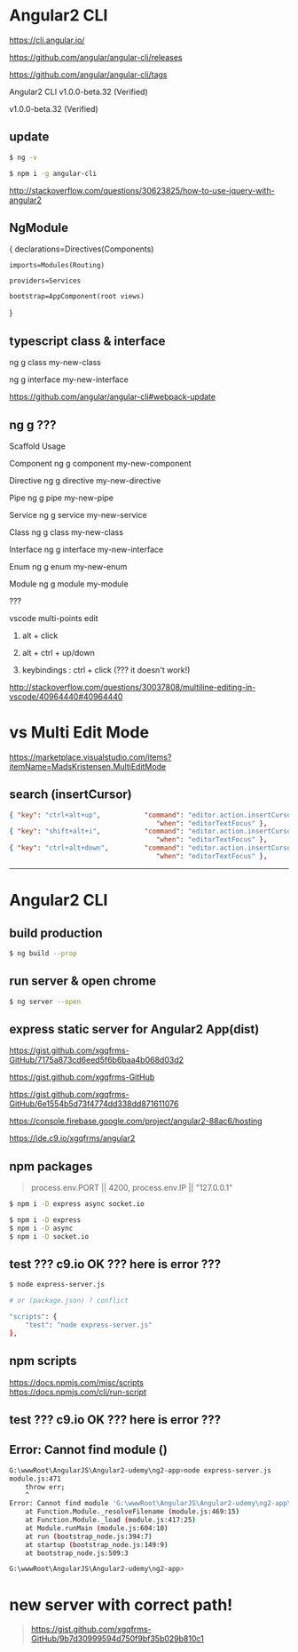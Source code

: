 # Angular2  CLI 

https://cli.angular.io/  


https://github.com/angular/angular-cli/releases  

https://github.com/angular/angular-cli/tags  



Angular2  CLI v1.0.0-beta.32 (Verified)


v1.0.0-beta.32 (Verified)  

## update 

```sh
$ ng -v

$ npm i -g angular-cli

``` 




http://stackoverflow.com/questions/30623825/how-to-use-jquery-with-angular2







## NgModule 

{
    declarations=Directives(Components)

    imports=Modules(Routing) 

    providers=Services

    bootstrap=AppComponent(root views)
}

## typescript class & interface

ng g class my-new-class  

ng g interface my-new-interface  



https://github.com/angular/angular-cli#webpack-update


## ng g ???

Scaffold	Usage  

Component	ng g component my-new-component  

Directive	ng g directive my-new-directive  

Pipe	ng g pipe my-new-pipe  

Service	ng g service my-new-service  

Class	ng g class my-new-class  

Interface	ng g interface my-new-interface  

Enum	ng g enum my-new-enum  

Module	ng g module my-module  



???

vscode multi-points edit

1. alt + click

2. alt + ctrl + up/down

3. keybindings : ctrl + click (??? it doesn't work!)

http://stackoverflow.com/questions/30037808/multiline-editing-in-vscode/40964440#40964440



# vs Multi Edit Mode

https://marketplace.visualstudio.com/items?itemName=MadsKristensen.MultiEditMode

## search (insertCursor)

```json
{ "key": "ctrl+alt+up",           "command": "editor.action.insertCursorAbove",
                                     "when": "editorTextFocus" },
{ "key": "shift+alt+i",           "command": "editor.action.insertCursorAtEndOfEachLineSelected",
                                     "when": "editorTextFocus" },
{ "key": "ctrl+alt+down",         "command": "editor.action.insertCursorBelow",
                                     "when": "editorTextFocus" },

``` 

***********************************************************************

# Angular2 CLI  

## build production  
```sh
$ ng build --prop

``` 

## run server & open chrome  
```sh
$ ng server --open

``` 

## express static server for Angular2 App(dist)  

https://gist.github.com/xgqfrms-GitHub/7175a873cd6eed5f6b6baa4b068d03d2  

https://gist.github.com/xgqfrms-GitHub  

https://gist.github.com/xgqfrms-GitHub/6e1554b5d73f4774dd338dd871611076

https://console.firebase.google.com/project/angular2-88ac6/hosting  

https://ide.c9.io/xgqfrms/angular2  

## npm packages

> process.env.PORT || 4200, process.env.IP || "127.0.0.1"

```sh
$ npm i -D express async socket.io

$ npm i -D express
$ npm i -D async
$ npm i -D socket.io
``` 

## test  ??? c9.io OK ??? here is error ???

```sh
$ node express-server.js

# or (package.json) ? conflict

"scripts": {
    "test": "node express-server.js"
},

``` 

## npm scripts  
https://docs.npmjs.com/misc/scripts  
https://docs.npmjs.com/cli/run-script  


## test  ??? c9.io OK ??? here is error ???
## Error: Cannot find module ()

```sh
G:\wwwRoot\AngularJS\Angular2-udemy\ng2-app>node express-server.js
module.js:471
    throw err;
    ^
Error: Cannot find module 'G:\wwwRoot\AngularJS\Angular2-udemy\ng2-app\express-server.js'
    at Function.Module._resolveFilename (module.js:469:15)
    at Function.Module._load (module.js:417:25)
    at Module.runMain (module.js:604:10)
    at run (bootstrap_node.js:394:7)
    at startup (bootstrap_node.js:149:9)
    at bootstrap_node.js:509:3

G:\wwwRoot\AngularJS\Angular2-udemy\ng2-app>
``` 


# new server with correct path!

> https://gist.github.com/xgqfrms-GitHub/9b7d30999594d750f9bf35b029b810c1



